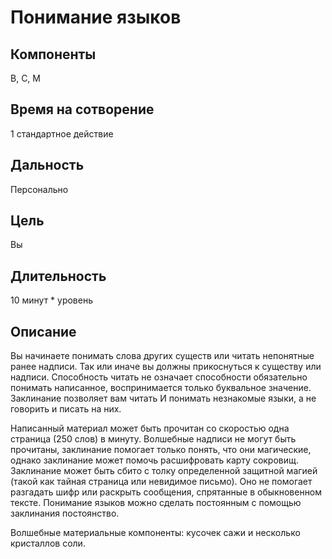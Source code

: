 # Понимание языков

## Компоненты
В, С, М

## Время на сотворение
1 стандартное действие

## Дальность
Персонально

## Цель
Вы

## Длительность
10 минут * уровень

## Описание
Вы начинаете понимать слова других существ или читать непонятные ранее надписи. Так или иначе вы должны прикоснуться к существу или надписи. Способность читать не означает способности обязательно понимать написанное, воспринимается только буквальное значение. Заклинание позволяет вам читать И понимать незнакомые языки, а не говорить и писать на них.

Написанный материал может быть прочитан со скоростью одна страница (250 слов) в минуту. Волшебные надписи не могут быть прочитаны, заклинание помогает только понять, что они магические, однако заклинание может помочь расшифровать карту сокровищ. Заклинание может быть сбито с толку определенной защитной магией (такой как тайная страница или невидимое письмо). Оно не помогает разгадать шифр или раскрыть сообщения, спрятанные в обыкновенном тексте. Понимание языков можно сделать постоянным с помощью заклинания постоянство.

Волшебные материальные компоненты: кусочек сажи и несколько кристаллов соли.